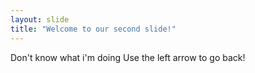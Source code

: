 ```yaml
---
layout: slide
title: "Welcome to our second slide!"
---
```

Don't know what i'm doing
Use the left arrow to go back!

